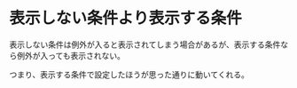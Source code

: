 # 表示しない条件より表示する条件

表示しない条件は例外が入ると表示されてしまう場合があるが、表示する条件なら例外が入っても表示されない。

つまり、表示する条件で設定したほうが思った通りに動いてくれる。